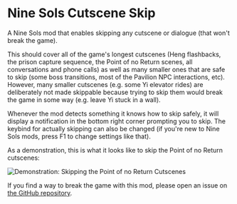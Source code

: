 # Nine Sols Cutscene Skip

A Nine Sols mod that enables skipping any cutscene or dialogue (that won't break the game).

This should cover all of the game's longest cutscenes (Heng flashbacks, the prison capture sequence, the Point of no Return scenes, all conversations and phone calls) as well as many smaller ones that are safe to skip (some boss transitions, most of the Pavilion NPC interactions, etc). However, many smaller cutscenes (e.g. some Yi elevator rides) are deliberately not made skippable because trying to skip them would break the game in some way (e.g. leave Yi stuck in a wall).

Whenever the mod detects something it knows how to skip safely, it will display a notification in the bottom right corner prompting you to skip. The keybind for actually skipping can also be changed (if you're new to Nine Sols mods, press F1 to change settings like that).

As a demonstration, this is what it looks like to skip the Point of no Return cutscenes:

![Demonstration: Skipping the Point of no Return Cutscenes](https://github.com/Ixrec/NineSolsCutsceneSkip/blob/main/ponr_demo.gif?raw=true)

If you find a way to break the game with this mod, please open an issue on [the GitHub repository](https://github.com/Ixrec/NineSolsCutsceneSkip).